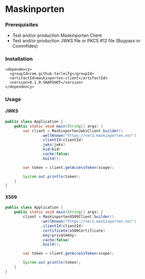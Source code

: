 # Maskinporten

### Prerequisites

* Test and/or production Maskinporten Client
* Test and/or production JWKS file or PKCS #12 file (Buypass or Commfides)

### Installation

```
<dependency>
  <groupId>com.github.torleifg</groupId>
  <artifactId>maskinporten-client</artifactId>
  <version>0.1.0-SNAPSHOT</version>
</dependency>
```

### Usage

#### JWKS

```java
public class Application {
    public static void main(String[] args) {
        var client = MaskinportenJwksClient.builder()
                .wellKnown("https://ver2.maskinporten.no/")
                .clientId(clientId)
                .jwks(jwks)
                .kid(kid)
                .cache(false)
                .build();

        var token = client.getAccessToken(scope);

        System.out.println(token);
    }
}
```

#### X509

```java
public class Application {
    public static void main(String[] args) {
        client = MaskinportenX509Client.builder()
                .wellKnown("https://ver2.maskinporten.no/")
                .clientId(clientId)
                .certificate(x509Certificate)
                .key(privateKey)
                .cache(false)
                .build();

        var token = client.getAccessToken(scope);

        System.out.println(token);
    }
}
```